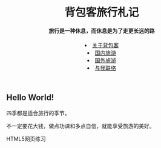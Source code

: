 


<body>
<header id="header">
    <hgroup>
        <h1>背包客旅行札记</h1>
        <h4>旅行是一种休息，而休息是为了走更长远的路</h4>
    </hgroup>
    <nav>
        <u1>
            <li><a href="#">关于背包客</a></li>
            <li class="current-item"><a href="#">国内旅游</a></li>
            <li><a href="#">国外旅游</a></li>
            <li><a href="#">与我联络</a></li>
        </u1>
    </nav>
</header>
<article id="travel">
    <section>
            <h2>Hello World!</h2>
            <p>四季都是适合旅行的季节。</p>
            <p>不一定要花大钱，做点功课和多点自信，就能享受旅游的美好。</p>
        </section>
        
</article>
<footer>
        HTML5网页练习
</footer>
</body>






